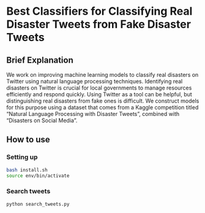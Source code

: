 # Best Classifiers for Classifying Real Disaster Tweets from Fake Disaster Tweets
## Brief Explanation
We work on improving machine learning models to classify real disasters on Twitter using natural language processing techniques. Identifying real disasters on Twitter is crucial for local governments to manage resources efficiently and respond quickly. Using Twitter as a tool can be helpful, but distinguishing real disasters from fake ones is difficult. We construct models for this purpose using a dataset that comes from a Kaggle competition titled “Natural Language Processing with Disaster Tweets”, combined with “Disasters on Social Media”.

## How to use
### Setting up
``` sh
bash install.sh
source env/bin/activate
```

### Search tweets
``` py
python search_tweets.py
```
